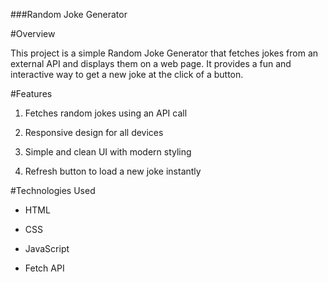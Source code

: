 ###Random Joke Generator

#Overview

This project is a simple Random Joke Generator that fetches jokes from an external API and displays them on a web page. It provides a fun and interactive way to get a new joke at the click of a button.

#Features

1. Fetches random jokes using an API call

2. Responsive design for all devices

3. Simple and clean UI with modern styling

4. Refresh button to load a new joke instantly

#Technologies Used

  * HTML

  * CSS

  * JavaScript

  * Fetch API
